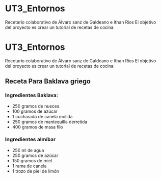 # UT3_Entornos
Recetario colaborativo de Álvaro sanz de Galdeano e Ithan Ríos 
El objetivo del proyecto es crear un tutorial de recetas de cocina

# UT3_Entornos
Recetario colaborativo de Álvaro sanz de Galdeano e Ithan Ríos 
El objetivo del proyecto es crear un tutorial de recetas de cocina

## Receta Para Baklava griego 

### Ingredientes Baklava: 

- 250 gramos de nueces 
- 100 gramos de azúcar 
- 1 cucharada de canela molida 
- 250 gramos de mantequilla derretida 
- 400 gramos de masa filo 

### Ingredientes almíbar

- 250 ml de agua
- 250 gramos de azúcar
- 150 gramos de miel
- 1 rama de canela
- 1 trozo de piel de limón

